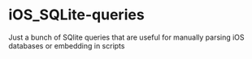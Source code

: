 # iOS_SQLite-queries
 Just a bunch of SQlite queries that are useful for manually parsing iOS databases or embedding in scripts
